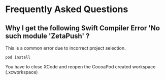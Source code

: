 # Frequently Asked Questions

## Why I get the following Swift Compiler Error 'No such module 'ZetaPush' ?

This is a common error due to incorrect project selection.

```console
pod install
```

You have to close XCode and reopen the CocoaPod created workspace (.xcworkspace)
